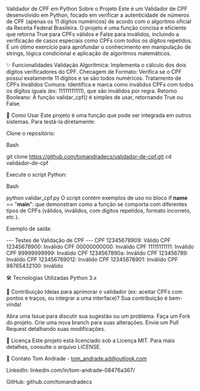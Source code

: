 Validador de CPF em Python
Sobre o Projeto
Este é um Validador de CPF desenvolvido em Python, focado em verificar a autenticidade de números de CPF (apenas os 11 dígitos numéricos) de acordo com o algoritmo oficial da Receita Federal Brasileira. O projeto é uma função concisa e eficiente que retorna True para CPFs válidos e False para inválidos, incluindo a verificação de casos especiais como CPFs com todos os dígitos repetidos. É um ótimo exercício para aprofundar o conhecimento em manipulação de strings, lógica condicional e aplicação de algoritmos matemáticos.

✨ Funcionalidades
Validação Algorítmica: Implementa o cálculo dos dois dígitos verificadores do CPF.
Checagem de Formato: Verifica se o CPF possui exatamente 11 dígitos e se são todos numéricos.
Tratamento de CPFs Inválidos Comuns: Identifica e marca como inválidos CPFs com todos os dígitos iguais (ex: 11111111111), que são inválidos por regra.
Retorno Booleano: A função validar_cpf() é simples de usar, retornando True ou False.

🚀 Como Usar
Este projeto é uma função que pode ser integrada em outros sistemas. Para testá-la diretamente:

Clone o repositório:

Bash

git clone https://github.com/tomandradecs/validador-de-cpf.git
cd validador-de-cpf

Execute o script Python:

Bash

python validar_cpf.py
O script contém exemplos de uso no bloco if __name__ == "__main__": que demonstram como a função se comporta com diferentes tipos de CPFs (válidos, inválidos, com dígitos repetidos, formato incorreto, etc.).

Exemplo de saída:

--- Testes de Validação de CPF ---
CPF 12345678909: Válido
CPF 12345678900: Inválido
CPF 00000000000: Inválido
CPF 11111111111: Inválido
CPF 99999999999: Inválido
CPF 1234567890a: Inválido
CPF 123456789: Inválido
CPF 123456789012: Inválido
CPF 12345678901: Inválido
CPF 98765432100: Inválido

🛠️ Tecnologias Utilizadas
Python 3.x

🤝 Contribuição
Ideias para aprimorar o validador (ex: aceitar CPFs com pontos e traços, ou integrar a uma interface)? Sua contribuição é bem-vinda!

Abra uma Issue para discutir sua sugestão ou um problema.
Faça um Fork do projeto.
Crie uma nova branch para suas alterações.
Envie um Pull Request detalhando suas modificações.

📄 Licença
Este projeto está licenciado sob a Licença MIT. Para mais detalhes, consulte o arquivo LICENSE.

📧 Contato
Tom Andrade - tom_andrade.ad@outlook.com

LinkedIn: linkedin.com/in/tom-andrade-08476a367/

GitHub: github.com/tomandradecs
